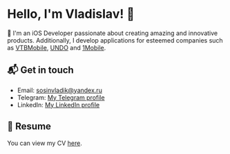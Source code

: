 # Hello, I'm Vladislav! 👋

📱 I'm an iOS Developer passionate about creating amazing and innovative products. 
Additionally, I develop applications for esteemed companies such as [VTBMobile](https://vtbmobile.ru/), [UNDO](https://undo.be/) and [1Mobile](https://unomobile.it/).


## 📬 Get in touch

- Email: [sosinvladik@yandex.ru](mailto:sosinvladik@yandex.ru)
- Telegram: [My Telegram profile](https://t.me/vladvelik)
- LinkedIn: [My LinkedIn profile](https://www.linkedin.com/in/vladvelik/)

## 📄 Resume

You can view my CV [here](https://drive.google.com/file/d/1iO0rMPETlIV9_7v80Krs_L1GXafqbcZo).


